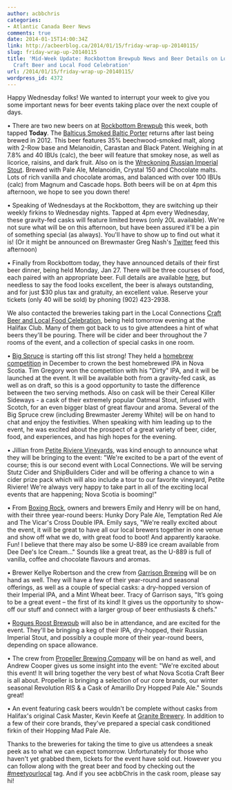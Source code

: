```yaml
---
author: acbbchris
categories:
- Atlantic Canada Beer News
comments: true
date: 2014-01-15T14:00:34Z
link: http://acbeerblog.ca/2014/01/15/friday-wrap-up-20140115/
slug: friday-wrap-up-20140115
title: 'Mid-Week Update: Rockbottom Brewpub News and Beer Details on Local Connections
  Craft Beer and Local Food Celebration'
url: /2014/01/15/friday-wrap-up-20140115/
wordpress_id: 4372
---
```


Happy Wednesday folks! We wanted to interrupt your week to give you some important news for beer events taking place over the next couple of days.

• There are two new beers on at [Rockbottom Brewpub](http://rockbottombrewpub.ca/) this week, both tapped **Today**. The [Balticus Smoked Baltic Porter](http://rockbottombrewpub.blogspot.ca/2014/01/balticus-returns.html) returns after last being brewed in 2012. This beer features 35% beechwood-smoked malt, along with 2-Row base and Melanoidin, Carastan and Black Patent. Weighing in at 7.8% and 40 IBUs (calc), the beer will feature that smokey nose, as well as licorice, raisins, and dark fruit. Also on is the [Wreckoning Russian Imperial Stout](http://rockbottombrewpub.blogspot.ca/2014/01/day-of-wreckoning-is-nigh.html). Brewed with Pale Ale, Melanoidin, Crystal 150 and Chocolate malts. Lots of rich vanilla and chocolate aromas, and balanced with over 100 IBUs (calc) from Magnum and Cascade hops. Both beers will be on at 4pm this afternoon, we hope to see you down there!

• Speaking of Wednesdays at the Rockbottom, they are switching up their weekly firkins to Wednesday nights. Tapped at 4pm every Wednesday, these gravity-fed casks will feature limited brews (only 20L available). We're not sure what will be on this afternoon, but have been assured it'll be a pin of something special (as always). You'll have to show up to find out what it is! (Or it might be announced on Brewmaster Greg Nash's [Twitter](https://twitter.com/__NASH__) feed this afternoon)


• Finally from Rockbottom today, they have announced details of their first beer dinner, being held Monday, Jan 27. There will be three courses of food, each paired with an appropriate beer. Full details are available [here](http://rockbottombrewpub.blogspot.ca/2014/01/beer-dinner-monday-january-27th-6-pm.html), but needless to say the food looks excellent, the beer is always outstanding, and for just $30 plus tax and gratuity, an excellent value. Reserve your tickets (only 40 will be sold) by phoning (902) 423-2938.







We also contacted the breweries taking part in the Local Connections [Craft Beer and Local Food Celebration](https://www.facebook.com/events/161842094010105/), being held tomorrow evening at the Halifax Club. Many of them got back to us to give attendees a hint of what beers they'll be pouring. There will be cider and beer throughout the 7 rooms of the event, and a collection of special casks in one room.







• [Big Spruce](http://www.bigspruce.ca/) is starting off this list strong! They held a [homebrew competition](http://atlanticcanadabeerblog.wordpress.com/2013/11/01/friday-wrap-up-20131101/) in December to crown the best homebrewed IPA in Nova Scotia. Tim Gregory won the competition with his "Dirty" IPA, and it will be launched at the event. It will be available both from a gravity-fed cask, as well as on draft, so this is a good opportunity to taste the difference between the two serving methods. Also on cask will be their Cereal Killer Sideways - a cask of their extremely popular Oatmeal Stout, infused with Scotch, for an even bigger blast of great flavour and aroma. Several of the Big Spruce crew (including Brewmaster Jeremy White) will be on hand to chat and enjoy the festivities. When speaking with him leading up to the event, he was excited about the prospect of a great variety of beer, cider, food, and experiences, and has high hopes for the evening.







• Jillian from [Petite Riviere Vineyards](http://www.petiterivierevineyards.ca/), was kind enough to announce what they will be bringing to the event: "We're excited to be a part of the event of course; this is our second event with Local Connections. We will be serving Stutz Cider and ShipBuilders Cider and will be offering a chance to win a cider prize pack which will also include a tour to our favorite vineyard, Petite Riviere! We're always very happy to take part in all of the exciting local events that are happening; Nova Scotia is booming!"







• From [Boxing Rock](http://www.boxingrock.ca/), owners and brewers Emily and Henry will be on hand, with their three year-round beers:  Hunky Dory Pale Ale, Temptation Red Ale and The Vicar's Cross Double IPA. Emily says, "We're really excited about the event, it will be great to have all our local brewers together in one venue and show off what we do, with great food to boot!  And apparently karaoke.  Fun! I believe that there may also be some U-889 ice cream available from Dee Dee's Ice Cream..." Sounds like a great treat, as the U-889 is full of vanilla, coffee and chocolate flavours and aromas.





• Brewer Kellye Robertson and the crew from [Garrison Brewing](http://www.garrisonbrewing.com/) will be on hand as well. They will have a few of their year-round and seasonal offerings, as well as a couple of special casks: a dry-hopped version of their Imperial IPA, and a Mint Wheat beer. Tracy of Garrison says, "It’s going to be a great event – the first of its kind! It gives us the opportunity to show-off our stuff and connect with a larger group of beer enthusiasts & chefs."










• [Rogues Roost Brewpub](http://www.roguesroost.ca/) will also be in attendance, and are excited for the event. They'll be bringing a keg of their IPA, dry-hopped, their Russian Imperial Stout, and possibly a couple more of their year-round beers, depending on space allowance.










• The crew from [Propeller Brewing Company](http://www.drinkpropeller.ca/) will be on hand as well, and Andrew Cooper gives us some insight into the event: "We're excited about this event! It will bring together the very best of what Nova Scotia Craft Beer is all about. Propeller is bringing a selection of our core brands, our winter seasonal Revolution RIS & a Cask of Amarillo Dry Hopped Pale Ale." Sounds great!










• An event featuring cask beers wouldn't be complete without casks from Halifax's original Cask Master, Kevin Keefe at [Granite Brewery](http://www.granitebreweryhalifax.ca/). In addition to a few of their core brands, they've prepared a special cask conditioned firkin of their Hopping Mad Pale Ale.







Thanks to the breweries for taking the time to give us attendees a sneak peek as to what we can expect tomorrow. Unfortunately for those who haven't yet grabbed them, tickets for the event have sold out. However you can follow along with the great beer and food by checking out the [#meetyourlocal](https://twitter.com/search?q=%23MeetYourLocal&src=hash) tag. And if you see acbbChris in the cask room, please say hi!
